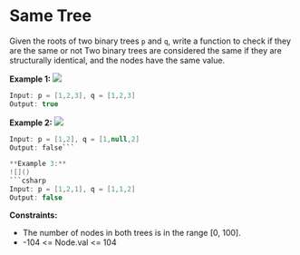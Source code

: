 # Same Tree

Given the roots of two binary trees `p` and `q`, write a function to check if they are the same or not
Two binary trees are considered the same if they are structurally identical, and the nodes have the same value.


**Example 1:**
![](https://assets.leetcode.com/uploads/2020/12/20/ex1.jpg)
```csharp
Input: p = [1,2,3], q = [1,2,3]
Output: true
```
**Example 2:**
![](https://assets.leetcode.com/uploads/2020/12/20/ex2.jpg)
```csharp
Input: p = [1,2], q = [1,null,2]
Output: false```

**Example 3:**
![]()
```csharp
Input: p = [1,2,1], q = [1,1,2]
Output: false
```
 
**Constraints:**

- The number of nodes in both trees is in the range [0, 100].
- -104 <= Node.val <= 104